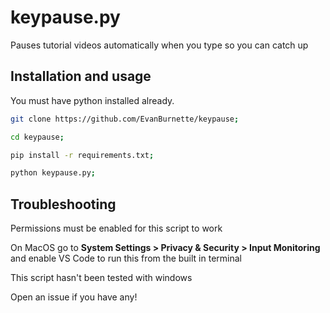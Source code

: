 # keypause.py
Pauses tutorial videos automatically when you type so you can catch up

## Installation and usage
You must have python installed already.

```sh
git clone https://github.com/EvanBurnette/keypause;

cd keypause;

pip install -r requirements.txt;

python keypause.py;
```

## Troubleshooting
Permissions must be enabled for this script to work

On MacOS go to **System Settings > Privacy & Security > Input Monitoring** and enable VS Code to run this from the built in terminal

This script hasn't been tested with windows

Open an issue if you have any!